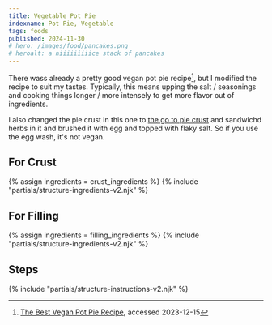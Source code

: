 ```yaml
---
title: Vegetable Pot Pie
indexname: Pot Pie, Vegetable
tags: foods
published: 2024-11-30
# hero: /images/food/pancakes.png
# heroalt: a niiiiiiiiice stack of pancakes
---
```


There wass already a pretty good vegan pot pie recipe[^1], but I modified the
recipe to suit my tastes. Typically, this means upping the salt / seasonings and
cooking things longer / more intensely to get more flavor out of ingredients.

I also changed the pie crust in this one to [the go to pie crust](/food/sides-and-staples/the-go-to-pie-crust) and sandwichd herbs in it
and brushed it with egg and topped with flaky salt. So if you use the egg wash, it's not vegan.

[^1]: [The Best Vegan Pot Pie Recipe](https://holycowvegan.net/vegan-pot-pie/), accessed 2023-12-15

## For Crust

{% assign ingredients = crust_ingredients %}
{% include "partials/structure-ingredients-v2.njk" %}

## For Filling

{% assign ingredients = filling_ingredients %}
{% include "partials/structure-ingredients-v2.njk" %}

## Steps

{% include "partials/structure-instructions-v2.njk" %}